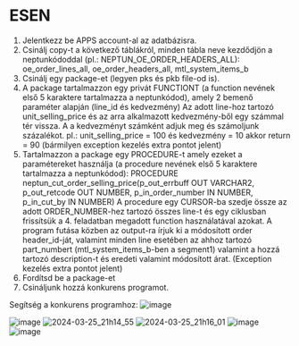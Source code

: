# ESEN

1. Jelentkezz be APPS account-al az adatbázisra.
2. Csinálj copy-t a következő táblákról, minden tábla neve kezdődjön a neptunkódoddal (pl.: NEPTUN_OE_ORDER_HEADERS_ALL): oe_order_lines_all, oe_order_headers_all, mtl_system_items_b
3. Csinálj egy package-et (legyen pks és pkb file-od is).
4. A package tartalmazzon egy privát FUNCTIONT (a function nevének első 5 karaktere tartalmazza a neptunkódod), amely 2 bemenő paraméter alapján (line_id és kedvezmény)
   Az adott line-hoz tartozó unit_selling_price és az arra alkalmazott kedvezmény-ből egy számmal tér vissza.
   A a kedvezményt számként adjuk meg és számoljunk százalékot. pl.:  unit_selling_price = 100 és kedvezmény = 10 akkor return = 90
   (bármilyen exception kezelés extra pontot jelent)
5. Tartalmazzon a package egy PROCEDURE-t amely ezeket a paramétereket használja (a procedure nevének első 5 karaktere tartalmazza a neptunkódod):
   PROCEDURE neptun_cut_order_selling_price(p_out_errbuff     OUT VARCHAR2,
                                            p_out_retcode     OUT NUMBER,
                                            p_in_order_number IN  NUMBER,
                                            p_in_cut_by       IN  NUMBER)
   A procedure egy CURSOR-ba szedje össze az adott ORDER_NUMBER-hez tartozó összes line-t és egy ciklusban frissítsük a 4. feladatban megadott function használatával azokat.
   A program futása közben az output-ra írjuk ki a módosított order header_id-ját, valamint minden line esetében az ahhoz tartozó part_numbert (mtl_system_items_b-ben a segment1)
   valamint a hozzá tartozó description-t és eredeti valamint módosított árat.
   (Exception kezelés extra pontot jelent)
6. Fordítsd be a package-et
7. Csináljunk hozzá konkurens programot.

Segítség a konkurens programhoz:
![image](https://github.com/erpeter96/ESEN/assets/127132338/1d5c2406-ca7b-4489-8ffc-7cbef75236b3)

![image](https://github.com/erpeter96/ESEN/assets/127132338/e330d8bd-4717-4ab0-8994-6b5382a7edf7)
![2024-03-25_21h14_55](https://github.com/erpeter96/ESEN/assets/127132338/b1f078b8-a3a3-4d78-b97f-71c307438bdd)
![2024-03-25_21h16_01](https://github.com/erpeter96/ESEN/assets/127132338/1effd5d8-eadf-4807-880d-810108bdc22a)
![image](https://github.com/erpeter96/ESEN/assets/127132338/82cd7766-f815-40b4-9a4a-66a35ab6e322)
![image](https://github.com/erpeter96/ESEN/assets/127132338/74267669-1d14-4b8b-8a37-b169ac62089a)
